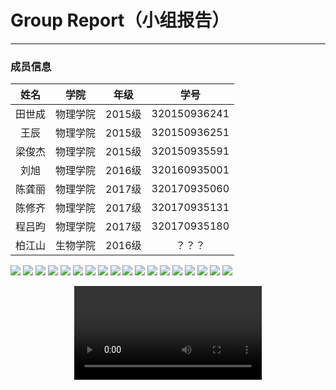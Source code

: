 # Group Report（小组报告）

---

### 成员信息

|姓名|学院|年级|学号|
|:-:|:-:|:-:|:-:|
|田世成|物理学院|2015级|320150936241|
|王辰|物理学院|2015级|320150936251|
|梁俊杰|物理学院|2015级|320150935591|
|刘旭|物理学院|2016级|320160935001|
|陈龚丽|物理学院|2017级|320170935060|
|陈修齐|物理学院|2017级|320170935131|
|程吕昀|物理学院|2017级|320170935180|
|柏江山|生物学院|2016级|？？？|

![](/assets/幻灯片1.JPG)
![](/assets/幻灯片2.JPG)
![](/assets/幻灯片3.JPG)
![](/assets/幻灯片4.JPG)
![](/assets/幻灯片5.JPG)
![](/assets/幻灯片6.JPG)
![](/assets/幻灯片7.JPG)
![](/assets/幻灯片8.JPG)
![](/assets/幻灯片9.JPG)
![](/assets/幻灯片10.JPG)
![](/assets/幻灯片11.JPG)
![](/assets/幻灯片12.JPG)
![](/assets/幻灯片13.JPG)
![](/assets/幻灯片14.JPG)
![](/assets/幻灯片15.JPG)
![](/assets/幻灯片16.JPG)
![](/assets/幻灯片17.JPG)
![](/assets/幻灯片18.JPG)
<center>
  <video controls="controls">
    <source src="https://github.com/hopeful0/LZURobot1/blob/master/VID20171223161352.mkv?raw=true" type="video/mp4" />
    Your browser does not support the video tag.
  </video>
</center>
